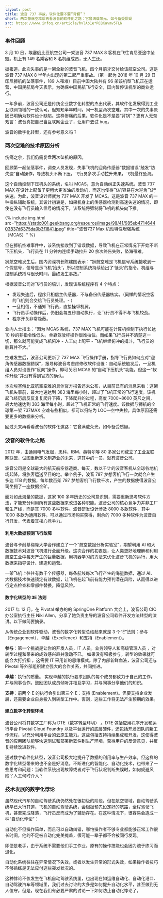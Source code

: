 ```yaml
---
layout: post
title: 波音 737 事故，软件化要不要“背锅”？
short: 两次惨痛空难后再看波音的软件化之路：它曾满载荣光，如今备受质疑
src: https://www.infoq.cn/article/hvlAb1e*RCQKavmv5FLN
---
```


### 事件回顾

3 月 10 日，埃塞俄比亚航空公司一架波音 737 MAX 8 客机在飞往肯尼亚途中坠毁。机上有 149 名乘客和 8 名机组成员，无人生还。

据报道，此次失事的是一架全新的波音飞机，四个月前才交付给该航空公司。这是波音 737 MAX 8 半年内出现的第二起严重事故。（第一起为 2018 年 10 月 29 日印尼狮航的坠落事件，189 人罹难）目前中国大陆共有 96 架该机型飞机正在运营，中国民航局今天表示，为确保中国民航飞行安全，囯内暂停该机型的商业运行。

一年多前，波音公司还是传统企业数字化转型的杰出代表，其软件化发展得到工业互联网领域的一致认可。但短短半年时间，同一机型两次空难，其中一次的失事原因已明确为软件设计缺陷。这样惨痛的后果，软件化是不是要“背锅”？更有人无奈戏言：波音真把自己当互联网企业了，让用户去试 bug。

波音的数字化转型，还有参考意义吗？

### 两次空难的技术原因分析

伤痛之余，我们仍需复盘两次坠机的原因。

回顾第一起坠落事件，调查人员发现，失事飞机的迎角传感器“数据错误”触发“防失速”自动操作，导致机头不断下压，飞行员多次手动拉升未果，飞机最终坠海。

这个自动控制下压机头的系统，名叫 MCAS，意为自动纠正失速系统。波音 737 MAX 在设计上配备了更粗大更省油的发动机，而这也使得飞机容易在大迎角飞行失速。为此，波音设计师就为 737 MAX 开发了 MCAS。这是波音 737 MAX 的一种操纵辅助系统，其设计初衷是，如果机身上的传感器检测到高速失速的情况，即使在没有飞行员输入信号的情况下，该系统将强制将飞机的机头向下推。

{% include img.html src="https://static001.geekbang.org/resource/image/98/41/985eb471464403837d6375da0b3f1841.jpeg" title="波音737 Max 机动特性增强系统（MCAS）" %}

但在狮航空难事件中，该系统接收到了错误数据，导致飞机在正常情况下开始不断下压机头，飞行员在 11 分钟内连续手动拉升 20 余次终告失败，坠海罹难。

狮航空难发生后，国内资深机长陈建国表示：“狮航空难是飞机信号系统接收到一个假信号，信号显示飞机‘抬头’，所以控制系统持续给出了‘低头’的指令。机组与控制系统搏斗很长时间，最终发生事故。”

根据波音公司对飞行员的培训，发现该系统程序有 4 个特点：

- 发现失速后，程序只相信主传感器，不与备份传感器核实。（同样的情况空客的飞机则会交给飞行员处理。- ）
- 一旦相信，不通知飞行员，直接操纵机翼。
- 飞行员手动操作后，仍旧会每五秒自动执行，让飞行员不得不与飞机较劲。
- 程序开关非常隐蔽。

业内人士指出：“因为 MCAS 系统，737 MAX 飞机可能在计算机控制下执行长达 10 秒的非指令性低头，单靠驾驶杆操作很难拉住。而如果飞行员并不清楚这一切，那么就可能变成飞机俯冲 - 人工向上配平 - 飞机继续俯冲的搏斗，飞行员的胜算并不大。”

空难发生后，波音公司更新了 737 MAX 飞行操作手册，指导飞行员如何应对“迎角传感器数据错误”，报导称波音考虑虑修改软件设置：自动系统触发后，一旦机组人员对设置作“反向”操作，即可关闭 MCAS 的“自动下压机头”功能。但这一“软件升级”并没有得到官方的确认。

本次埃塞俄比亚航空空难的具体官方报告还未公布，从目前已有的消息来看：这架飞机失事前，最大地速达到 383 海里每小时，超过了飞机正常的飞行速度。该机起飞经历后反反复复爬升下降，下降爬升的过程，高度 7000~8600 英尺之间，最大地速达到 383 海里每小时，超过了飞机正常的飞行速度。该数据与狮航的全球第一架 737MAX 空难有些相似，都可以归结为 LOC—空中失控。具体原因还需要更多的数据来分析。

回过头来再看看波音的软件化道路：它曾满载荣光，如今备受质疑。

### 波音的软件化之路

2012 年，由通用电气发起，思科、IBM、英特尔等 80 多家公司成立了工业互联网联盟，试图重新定义制造业的未来，这其中的一员，就有波音公司。

波音公司是全球最大的航天航空器造商。每天，数以千计的波音客机从全球各地机场起降，将旅客运送至目的地。举个例子，波音 787 梦想客机飞行一次就会产生多达 1TB 的数据，每年数百架 787 梦想客机飞行数千次，产生的数据使得波音公司坐拥了一座数据金矿。

面对如此海量的数据，这家 100 多年历史的公司意识到，需要重新思考软件方法，才能充分利用所有这些数据来改进各种职能。波音公司的核心竞争力并非工厂和生产线，而是其 7000 多种软件。波音研发设计涉及 8000 多款软件，其中 1000 多款为通用软件，可以通过市场购买获得，剩余的 7000 多种软件为波音自行开发，代表着其核心竞争力。

#### 利用大数据预测飞行故障
波音与卡耐基梅隆大学合作建立了一个“航空数据分析实验室”，期望利用 AI 和大数据技术对波音飞机进行全面升级。这次合作的初衷是，让人类更好地理解和利用航空工业中每天产生的巨量数据，用机器学习的方法来优化波音飞机的运行，用大数据来指导设计、建造和运营。

一架飞机上往往有数千个传感器，每条航线每次飞行产生的海量数据，通过 AI、大数据技术快速锁定有效数据，让飞机在起飞前有能力预判潜在风险，从而得以进行定点检查和零部件替换，降低风险。

#### 数字化转型的 3E 法则
2017 年 12 月，在 Pivotal 举办的的 SpringOne Platform 大会上，波音公司 CIO 办公室执行主任 Niki Allen，分享了她负责主导的波音公司软件开发方法转型的演讲。以下做简要摘录。

从传统企业到软件驱动，波音的数字化转型总结起来就是 3 个“E”法则：参与（Engagement）、卓越（Excellence）和支持（Enablement）。

**参与**：第一个挑战是让你的开发人员，IT 人员，业务领导人和高级管理人员 ，对转型过程和带来的成效感兴趣并激动不已。 如果没有积极参与，转型的效果就可能会大打折扣 ，这需要 IT 采用新的思维模式。除了内部新鲜血液，波音公司还与 Pivotal 等外部组织建立强大的合作关系，共同推进。

**卓越**：执行的质量。 实现卓越的执行要求团队的每个成员都致力于自己的工作，并与同事合作。鼓励团队成员倾听并相互学习，并与同事分享他们的知识。

**支持**：前两个 E 的执行会引出第三个 E：支持 (Enablement)。但要支持企业发展，还需要企业自身投入到转型工作中。否则，这些工作将无法产生预期的效果。

#### 建立数字化转型环境
波音公司将其数字工厂称为 DTE（数字转型环境） 。DTE 包括应用程序开发和运行平台 Pivotal Cloud Foundry 以及平台运行的底层硬件，还包括开发团队的新工作流程，以充分利用平台的云原生能力。这些包括支持持续集成和开发，这使得波音的应用团队能够快速测试和部署新软件到生产环境，获得用户的反馈意见，并反复持续改进软件。

通过数字软件化转型，波音公司极大地提升了数据的利用率与生产效率。但这样的数字化转型带来的也不全是好消息，不断进化的智能化、自动化技术，也带来了一些思考和问题：当软件系统出现故障或者对于飞行状况判断失误时，如何规避风险？人工何时介入？

### 技术发展的数字化悖论

虽然现代汽车的自动驾驶系统仍然处在很初级的阶段，但在航空领域，自动驾驶系统早已大行其道，飞机的自动驾驶系统，会根据预先设定好的航路，全程驾驶飞机，甚至完成降落，飞行员反而成为了辅助存在。在这种情况下，很容易会造成一种“自动化悖论”：

自动化不但操作简单，而且可以自动纠错，哪怕操作者不够专业都能够正常工作很长时间，他的不足被自动化完美掩盖，很可能一辈子都不会被同行发现。

即便是老手，由于系统不需要他们手工作业，原有的操作技能也会因为疏于练习而退化。

自动化系统往往在异常情况下失效，或者以发生异常的形式失效，如果操作者技巧不够熟练是无法应付这些突发状况的。

这种悖论不仅发生在飞机自动驾驶系统里，也出现在如运维自动化、自动化港口、自动驾驶汽车等领域里，我们过去讨论的大多是如何提升自动化水平，甚至做到无人值守，但是，现在我们有必要严肃的讨论一下如何防止自动化悖论了。
